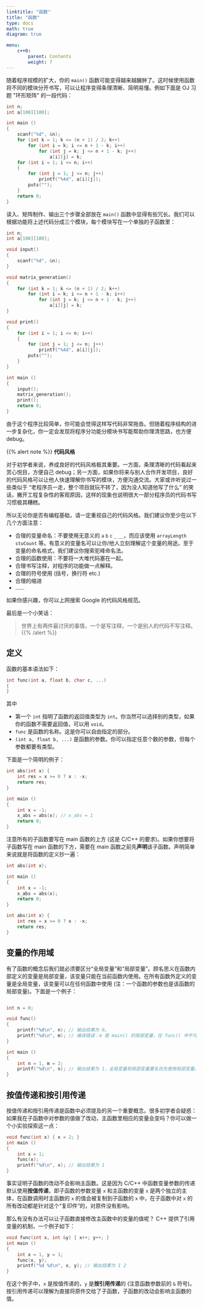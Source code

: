 ```yaml
---
linktitle: "函数"
title: "函数"
type: docs
math: true
diagram: true

menu:
    c++0:
        parent: Contents
        weight: 7
---
```


随着程序规模的扩大，你的 `main()` 函数可能变得越来越臃肿了。这时候使用函数将不同的模块分开书写，可以让程序变得条理清晰、简明易懂。例如下面是 OJ 习题 "环形矩阵" 的一段代码：

```c++
int n;
int a[100][100];

int main ()
{
    scanf("%d", &n);
    for (int k = 1; k <= (n + 1) / 2; k++)
        for (int i = k; i <= n + 1 - k; i++)
            for (int j = k; j <= n + 1 - k; j++)
                a[i][j] = k;
    for (int i = 1; i <= n; i++)
    {
        for (int j = 1; j <= n; j++)
            printf("%4d", a[i][j]);
        puts("");
    }
    return 0;
}
```

读入、矩阵制作、输出三个步骤全部放在 `main()` 函数中显得有些冗长。我们可以根据功能将上述代码分成三个模块，每个模块写在一个单独的子函数里：

```c++
int n;
int a[100][100];

void input()
{
    scanf("%d", &n);
}

void matrix_generation()
{
    for (int k = 1; k <= (n + 1) / 2; k++)
        for (int i = k; i <= n + 1 - k; i++)
            for (int j = k; j <= n + 1 - k; j++)
                a[i][j] = k;
}

void print()
{
    for (int i = 1; i <= n; i++)
    {
        for (int j = 1; j <= n; j++)
            printf("%4d", a[i][j]);
        puts("");
    }
}

int main ()
{
    input();
    matrix_generation();
    print();
    return 0;
}
```

由于这个程序比较简单，你可能会觉得这样写代码非常拖沓。但随着程序结构的进一步复杂化，你一定会发现将程序分功能分模块书写能帮助你理清思路，也方便 debug。

{{% alert note %}}
**代码风格**

对于初学者来说，养成良好的代码风格极其重要。一方面，条理清晰的代码看起来赏心悦目，方便自己 debug；另一方面，如果你将来与别人合作开发项目，良好的代码风格可以让他人快速理解你书写的模块，方便沟通交流。大家或许听说过一些类似于 “老程序员一走，整个项目就玩不转了，因为没人知道他写了什么” 的笑话，撇开工程复杂性的客观原因，这样的现象也说明很大一部分程序员的代码书写习惯极其糟糕。

所以无论你是否有编程基础，请一定重视自己的代码风格。我们建议你至少在以下几个方面注意：

*  合理的变量命名：不要使用无意义的 `a` `b` `c` `_` `__`，而应该使用 `arrayLength` `stuCount` 等。有意义的变量名可以让你/他人立刻理解这个变量的用途。至于变量的命名格式，我们建议你搜索驼峰命名法。
* 合理的函数使用：不要将一大堆代码塞在一起。
* 合理书写注释，对程序的功能做一点解释。
* 合理的符号使用 (括号，换行符 etc.)
* 合理的缩进
* ……

如果你感兴趣，你可以上网搜索 Google 的代码风格规范。

最后是一个小笑话：
> 世界上有两件最讨厌的事情，一个是写注释，一个是别人的代码不写注释。
{{% /alert %}}

## 定义

函数的基本语法如下：

```c++
int func(int a, float b, char c, ...)
{
}
```

其中
* 第一个 `int` 指明了函数的返回值类型为 `int`。你当然可以选择别的类型，如果你的函数不需要返回值，可以用 `void`。
* `func` 是函数的名称。这是你可以自由指定的部分。
* `(int a, float b, ...)` 是函数的参数。你可以指定任意个数的参数，但每个参数都要有类型。

下面是一个简明的例子：

```c++
int abs(int x) {
    int res = x >= 0 ? x : -x;
    return res;
}

int main ()
{
    int x = -1;
    x_abs = abs(x); // x_abs = 1
    return 0;
}
```

注意所有的子函数要写在 main 函数的上方 (这是 C/C++ 的要求)。如果你想要将子函数写在 main 函数的下方，需要在 main 函数之前先**声明**该子函数。声明简单来说就是将函数的定义抄一遍：

```c++
int abs(int x);

int main ()
{
    int x = -1;
    x_abs = abs(x);
    return 0;
}

int abs(int x) {
    int res = x >= 0 ? x : -x;
    return res;
}
```

## 变量的作用域

有了函数的概念后我们就必须要区分“全局变量“和“局部变量”。顾名思义在函数内部定义的变量是局部变量，该变量只能在当前函数内使用。在所有函数外定义的变量是全局变量，该变量可以在任何函数中使用 (注：一个函数的参数也是该函数的局部变量)。下面是一个例子：

```c++

int n = 0;

void func()
{
    printf("%d\n", n); // 输出结果为 0。
    printf("%d\n", m); // 编译错误：m 是 main() 的局部变量，在 func() 中不可用。
}

int main ()
{
    int n = 1, m = 2;
    printf("%d\n", n); // 输出结果为 1，全局变量和局部变量重名优先使用局部变量。
}
```

## 按值传递和按引用传递

按值传递和按引用传递是函数中必须提及的另一个重要概念。很多初学者会疑惑：如果我在子函数中对参数的值做了改动，主函数里相应的变量会变吗？你可以做一个小实验探索这一点：

```c++
void func(int x) { x = 2; }
int main ()
{
    int x = 1;
    func(x);
    printf("%d\n", x); // 输出结果为 1
}
```

事实证明子函数的改动不会影响主函数。这是因为 C/C++ 中函数变量参数的传递默认使用**按值传递**，即子函数的参数变量 `x` 和主函数的变量 `x` 是两个独立的主体，在函数调用时主函数的 `x` 的值会被复制到子函数的 `x` 中，在子函数中对 `x` 的所有改动都是针对这个“复印件”的，对原件没有影响。

那么有没有办法可以让子函数直接修改主函数中的变量的值呢？ C++ 提供了引用变量的机制，一个例子如下：

```c++
void func(int x, int &y) { x++; y++; }
int main ()
{
    int x = 1, y = 1;
    func(x, y);
    printf("%d %d\n", x, y); // 输出结果为 1 2
}
```

在这个例子中，`x` 是按值传递的，`y` 是**按引用传递**的 (注意函数参数前的 `&` 符号)。按引用传递可以理解为直接将原件交给了子函数，子函数的改动会影响主函数的值。